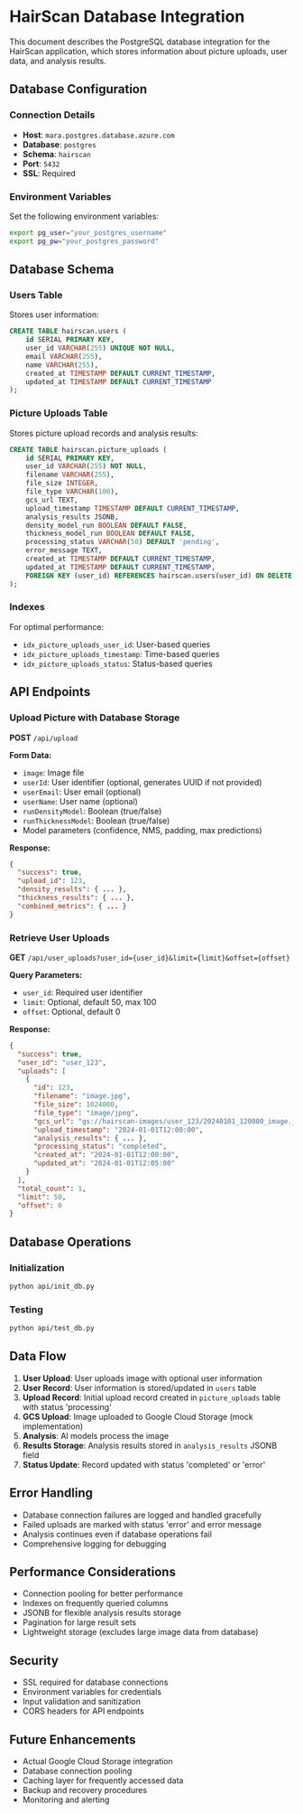 # HairScan Database Integration

This document describes the PostgreSQL database integration for the HairScan application, which stores information about picture uploads, user data, and analysis results.

## Database Configuration

### Connection Details
- **Host**: `mara.postgres.database.azure.com`
- **Database**: `postgres`
- **Schema**: `hairscan`
- **Port**: `5432`
- **SSL**: Required

### Environment Variables
Set the following environment variables:
```bash
export pg_user="your_postgres_username"
export pg_pw="your_postgres_password"
```

## Database Schema

### Users Table
Stores user information:
```sql
CREATE TABLE hairscan.users (
    id SERIAL PRIMARY KEY,
    user_id VARCHAR(255) UNIQUE NOT NULL,
    email VARCHAR(255),
    name VARCHAR(255),
    created_at TIMESTAMP DEFAULT CURRENT_TIMESTAMP,
    updated_at TIMESTAMP DEFAULT CURRENT_TIMESTAMP
);
```

### Picture Uploads Table
Stores picture upload records and analysis results:
```sql
CREATE TABLE hairscan.picture_uploads (
    id SERIAL PRIMARY KEY,
    user_id VARCHAR(255) NOT NULL,
    filename VARCHAR(255),
    file_size INTEGER,
    file_type VARCHAR(100),
    gcs_url TEXT,
    upload_timestamp TIMESTAMP DEFAULT CURRENT_TIMESTAMP,
    analysis_results JSONB,
    density_model_run BOOLEAN DEFAULT FALSE,
    thickness_model_run BOOLEAN DEFAULT FALSE,
    processing_status VARCHAR(50) DEFAULT 'pending',
    error_message TEXT,
    created_at TIMESTAMP DEFAULT CURRENT_TIMESTAMP,
    updated_at TIMESTAMP DEFAULT CURRENT_TIMESTAMP,
    FOREIGN KEY (user_id) REFERENCES hairscan.users(user_id) ON DELETE CASCADE
);
```

### Indexes
For optimal performance:
- `idx_picture_uploads_user_id`: User-based queries
- `idx_picture_uploads_timestamp`: Time-based queries
- `idx_picture_uploads_status`: Status-based queries

## API Endpoints

### Upload Picture with Database Storage
**POST** `/api/upload`

**Form Data:**
- `image`: Image file
- `userId`: User identifier (optional, generates UUID if not provided)
- `userEmail`: User email (optional)
- `userName`: User name (optional)
- `runDensityModel`: Boolean (true/false)
- `runThicknessModel`: Boolean (true/false)
- Model parameters (confidence, NMS, padding, max predictions)

**Response:**
```json
{
  "success": true,
  "upload_id": 123,
  "density_results": { ... },
  "thickness_results": { ... },
  "combined_metrics": { ... }
}
```

### Retrieve User Uploads
**GET** `/api/user_uploads?user_id={user_id}&limit={limit}&offset={offset}`

**Query Parameters:**
- `user_id`: Required user identifier
- `limit`: Optional, default 50, max 100
- `offset`: Optional, default 0

**Response:**
```json
{
  "success": true,
  "user_id": "user_123",
  "uploads": [
    {
      "id": 123,
      "filename": "image.jpg",
      "file_size": 1024000,
      "file_type": "image/jpeg",
      "gcs_url": "gs://hairscan-images/user_123/20240101_120000_image.jpg",
      "upload_timestamp": "2024-01-01T12:00:00",
      "analysis_results": { ... },
      "processing_status": "completed",
      "created_at": "2024-01-01T12:00:00",
      "updated_at": "2024-01-01T12:05:00"
    }
  ],
  "total_count": 1,
  "limit": 50,
  "offset": 0
}
```

## Database Operations

### Initialization
```bash
python api/init_db.py
```

### Testing
```bash
python api/test_db.py
```

## Data Flow

1. **User Upload**: User uploads image with optional user information
2. **User Record**: User information is stored/updated in `users` table
3. **Upload Record**: Initial upload record created in `picture_uploads` table with status 'processing'
4. **GCS Upload**: Image uploaded to Google Cloud Storage (mock implementation)
5. **Analysis**: AI models process the image
6. **Results Storage**: Analysis results stored in `analysis_results` JSONB field
7. **Status Update**: Record updated with status 'completed' or 'error'

## Error Handling

- Database connection failures are logged and handled gracefully
- Failed uploads are marked with status 'error' and error message
- Analysis continues even if database operations fail
- Comprehensive logging for debugging

## Performance Considerations

- Connection pooling for better performance
- Indexes on frequently queried columns
- JSONB for flexible analysis results storage
- Pagination for large result sets
- Lightweight storage (excludes large image data from database)

## Security

- SSL required for database connections
- Environment variables for credentials
- Input validation and sanitization
- CORS headers for API endpoints

## Future Enhancements

- Actual Google Cloud Storage integration
- Database connection pooling
- Caching layer for frequently accessed data
- Backup and recovery procedures
- Monitoring and alerting